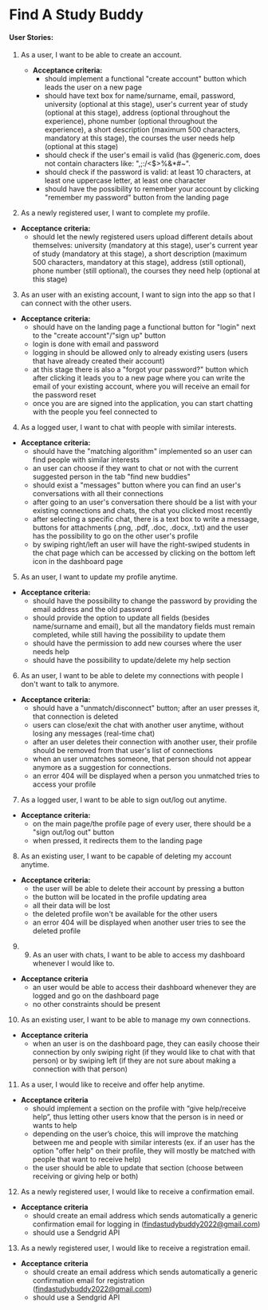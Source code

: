# Find A Study Buddy

#### User Stories:
1. As a user, I want to be able to create an account.
    - **Acceptance criteria:**
      - should implement a functional "create account" button which leads the user on a new page
      - should have text box for name/surname, email, password, university (optional at this stage), user's current year of study (optional at this stage), address (optional throughout the experience), phone number (optional throughout the experience), a short description (maximum 500 characters, mandatory at this stage), the courses the user needs help (optional at this stage)
      - should check if the user's email is valid (has @generic.com, does not contain characters like: ",;\:/<$>%&*#~".
      - should check if the password is valid: at least 10 characters, at least one uppercase letter, at least one character
      - should have the possibility to remember your account by clicking "remember my password" button from the landing page

2. As a newly registered user, I want to complete my profile.

  - **Acceptance criteria:**
    - should let the newly registered users upload different details about themselves: university (mandatory at this stage), user's current year of study (mandatory at this stage), a short description (maximum 500 characters, mandatory at this stage), address (still optional), phone number (still optional),  the courses they need help (optional at this stage)

3. As an user with an existing account, I want to sign into the app so that I can connect with the other users.

  - **Acceptance criteria:**
    - should have on the landing page a functional button for "login" next to the "create account"/"sign up" button
    - login is done with email and password
    - logging in should be allowed only to already existing users (users that have already created their account)
    - at this stage there is also a "forgot your password?" button which after clicking it leads you to a new page where you can write the email of your existing account, where you will receive an email for the password reset
    - once you are are signed into the application, you can start chatting with the people you feel connected to

4. As a logged user, I want to chat with people with similar interests.

  - **Acceptance criteria:**
    - should have the "matching algorithm" implemented so an user can find people with similar interests
    - an user can choose if they want to chat or not with the current suggested person in the tab "find new buddies"
    - should exist a "messages" button where you can find an user's conversations with all their connections
    - after going to an user's conversation there should be a list with your existing connections and chats, the chat you clicked most recently
    - after selecting a specific chat, there is a text box to write a message, buttons for attachments (.png, .pdf, .doc, .docx, .txt) and the user has the possibility to go on the other user's profile
    - by swiping right/left an user will have the right-swiped students in the chat page which can be accessed by clicking on the bottom left icon in the dashboard page

5. As an user, I want to update my profile anytime.

  - **Acceptance criteria:**
    - should have the possibility to change the password by providing the email address and the old password
    - should provide the option to update all fields (besides name/surname and email), but all the mandatory fields must remain completed, while still having the possibility to update them
    - should have the permission to add new courses where the user needs help
    - should have the possibility to update/delete my help section

6. As an user, I want to be able to delete my connections with people I don't want to talk to anymore.

  - **Acceptance criteria:**
    - should have a "unmatch/disconnect" button; after an user presses it, that connection is deleted
    - users can close/exit the chat with another user anytime, without losing any messages (real-time chat)
    - after an user deletes their connection with another user, their profile should be removed from that user's list of connections
    - when an user unmatches someone, that person should not appear anymore as a suggestion for connections.
    - an error 404 will be displayed when a person you unmatched tries to access your profile

7. As a logged user, I want to be able to sign out/log out anytime.

  - **Acceptance criteria:**
    - on the main page/the profile page of every user, there should be a "sign out/log out" button
    - when pressed, it redirects them to the landing page

8. As an existing user, I want to be capable of deleting my account anytime.

  - **Acceptance criteria:**
    - the user will be able to delete their account by pressing a button
    - the button will be located in the profile updating area
    - all their data will be lost 
    - the deleted profile won't be available for the other users
    - an error 404 will be displayed when another user tries to see the deleted profile

9. 9. As an user with chats, I want to be able to access my dashboard whenever I would like to.

  - **Acceptance criteria**
    - an user would be able to access their dashboard whenever they are logged and go on the dashboard page
    - no other constraints should be present

10. As an existing user, I want to be able to manage my own connections.

  - **Acceptance criteria**
    - when an user is on the dashboard page, they can easily choose their connection by only swiping right (if they would like to chat with that person) or by swiping left (if they are not sure about making a connection with that person)

11. As a user, I would like to receive and offer help anytime.

  - **Acceptance criteria**
    - should implement a section on the profile with “give help/receive help”, thus letting other users know that the person is in need or wants to help
    - depending on the user’s choice, this will improve the matching between me and people with similar interests (ex. if an user has the option "offer help" on their profile, they will mostly be matched with people that want to receive help)
    - the user should be able to update that section (choose between receiving or giving help or both)

12. As a newly registered user, I would like to receive a confirmation email.

  - **Acceptance criteria**
    - should create an email address which sends automatically a generic confirmation email for logging in (findastudybuddy2022@gmail.com)
    - should use a Sendgrid API

13. As a newly registered user, I would like to receive a registration email.

  - **Acceptance criteria**
    - should create an email address which sends automatically a generic confirmation email for registration (findastudybuddy2022@gmail.com)
    - should use a Sendgrid API
